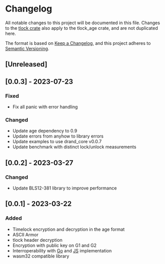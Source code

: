 # Changelog

All notable changes to this project will be documented in this file. Changes to the [tlock crate](../tlock/CHANGELOG.md) also apply to the tlock_age crate, and are not duplicated here.

The format is based on [Keep a Changelog](https://keepachangelog.com/en/1.0.0/), and this project adheres to [Semantic Versioning](https://semver.org/spec/v2.0.0.html).

## [Unreleased]

## [0.0.3] - 2023-07-23

### Fixed

- Fix all panic with error handling

### Changed

- Update age dependency to 0.9
- Update errors from anyhow to library errors
- Update examples to use drand_core v0.0.7
- Update benchmark with distinct lock/unlock measurements

## [0.0.2] - 2023-03-27

### Changed

- Update BLS12-381 library to improve performance

## [0.0.1] - 2023-03-22

### Added

- Timelock encryption and decryption in the age format
- ASCII Armor
- tlock header decryption
- Encryption with public key on G1 and G2
- Interroperability with [Go](https://github.com/drand/tlock) and [JS](https://github.com/drand/tlock-js) implementation
- wasm32 compatible library
